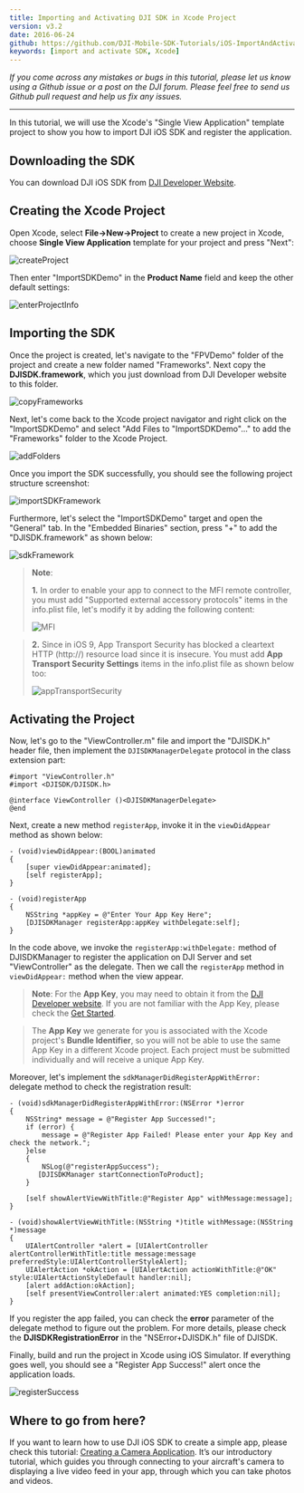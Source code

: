 ```yaml
---
title: Importing and Activating DJI SDK in Xcode Project
version: v3.2
date: 2016-06-24
github: https://github.com/DJI-Mobile-SDK-Tutorials/iOS-ImportAndActivateSDKInXcode
keywords: [import and activate SDK, Xcode]
---
```


*If you come across any mistakes or bugs in this tutorial, please let us know using a Github issue or a post on the DJI forum. Please feel free to send us Github pull request and help us fix any issues.*

---

In this tutorial, we will use the Xcode's "Single View Application" template project to show you how to import DJI iOS SDK and register the application.

## Downloading the SDK

  You can download DJI iOS SDK from <a href="https://developer.dji.com/mobile-sdk/downloads" target="_blank">DJI Developer Website</a>.

## Creating the Xcode Project

  Open Xcode, select **File->New->Project** to create a new project in Xcode, choose **Single View Application** template for your project and press "Next":
  
  ![createProject](../images/tutorials-and-samples/iOS/ImportAndActivateSDKInXcode/createProject.png)
  
  Then enter "ImportSDKDemo" in the **Product Name** field and keep the other default settings:
  
  ![enterProjectInfo](../images/tutorials-and-samples/iOS/ImportAndActivateSDKInXcode/enterProjectInfo.png)
  
## Importing the SDK
  
  Once the project is created, let's navigate to the "FPVDemo" folder of the project and create a new folder named "Frameworks". Next copy the **DJISDK.framework**, which you just download from DJI Developer website to this folder.
  
  ![copyFrameworks](../images/tutorials-and-samples/iOS/ImportAndActivateSDKInXcode/copyFrameworks.png)
  
  Next, let's come back to the Xcode project navigator and right click on the "ImportSDKDemo" and select "Add Files to "ImportSDKDemo"..." to add the "Frameworks" folder to the Xcode Project.  
  
  ![addFolders](../images/tutorials-and-samples/iOS/ImportAndActivateSDKInXcode/addFolders.png)
  
 Once you import the SDK successfully, you should see the following project structure screenshot:

  ![importSDKFramework](../images/tutorials-and-samples/iOS/ImportAndActivateSDKInXcode/importSDKFramework.png) 
 
 Furthermore, let's select the "ImportSDKDemo" target and open the "General" tab. In the "Embedded Binaries" section, press "+" to add the "DJISDK.framework" as shown below:
 
  ![sdkFramework](../images/tutorials-and-samples/iOS/ImportAndActivateSDKInXcode/sdkFramework.png)

> **Note**:
> 
> **1.** In order to enable your app to connect to the MFI remote controller, you must add 
>  "Supported external accessory protocols" items in the info.plist file, let's modify it by adding the following content:
> 
>  ![MFI](../images/tutorials-and-samples/iOS/ImportAndActivateSDKInXcode/MFIProtocol.png)
   
> **2.** Since in iOS 9, App Transport Security has blocked a cleartext HTTP (http://) resource load since it is insecure. You must add **App Transport Security Settings** items in the info.plist file as shown below too:
> 
>  ![appTransportSecurity](../images/tutorials-and-samples/iOS/ImportAndActivateSDKInXcode/appTransportSecurity.png)

## Activating the Project

  Now, let's go to the "ViewController.m" file and import the "DJISDK.h" header file, then implement the `DJISDKManagerDelegate` protocol in the class extension part:
  
~~~objc
#import "ViewController.h"
#import <DJISDK/DJISDK.h>

@interface ViewController ()<DJISDKManagerDelegate>
@end
~~~
  
  Next, create a new method `registerApp`, invoke it in the `viewDidAppear` method as shown below:
  
~~~objc
- (void)viewDidAppear:(BOOL)animated
{
    [super viewDidAppear:animated];
    [self registerApp];
}

- (void)registerApp
{
    NSString *appKey = @"Enter Your App Key Here";
    [DJISDKManager registerApp:appKey withDelegate:self];
}
~~~

  In the code above, we invoke the `registerApp:withDelegate:` method of DJISDKManager to register the application on DJI Server and set "ViewController" as the delegate. Then we call the `registerApp` method in `viewDidAppear:` method when the view appear.

>**Note**: For the **App Key**, you may need to obtain it from the <a href="http://developer.dji.com/en/user/apps" target="_blank">DJI Developer website</a>.  If you are not familiar with the App Key, please check the [Get Started](../quick-start/index.html).

>The **App Key** we generate for you is associated with the Xcode project's **Bundle Identifier**, so you will not be able to use the same App Key in a different Xcode project. Each project must be submitted individually and will receive a unique App Key.
>

  Moreover, let's implement the `sdkManagerDidRegisterAppWithError:` delegate method to check the registration result:

~~~objc
- (void)sdkManagerDidRegisterAppWithError:(NSError *)error
{
    NSString* message = @"Register App Successed!";
    if (error) {
        message = @"Register App Failed! Please enter your App Key and check the network.";
    }else
    {
        NSLog(@"registerAppSuccess");
       [DJISDKManager startConnectionToProduct];
    }
    
    [self showAlertViewWithTitle:@"Register App" withMessage:message];
}

- (void)showAlertViewWithTitle:(NSString *)title withMessage:(NSString *)message
{
    UIAlertController *alert = [UIAlertController alertControllerWithTitle:title message:message preferredStyle:UIAlertControllerStyleAlert];
    UIAlertAction *okAction = [UIAlertAction actionWithTitle:@"OK" style:UIAlertActionStyleDefault handler:nil];
    [alert addAction:okAction];
    [self presentViewController:alert animated:YES completion:nil];
}
~~~

 If you register the app failed, you can check the **error** parameter of the  delegate method to figure out the problem. For more details, please check the **DJISDKRegistrationError** in the "NSError+DJISDK.h" file of DJISDK.

 Finally, build and run the project in Xcode using iOS Simulator. If everything goes well, you should see a "Register App Success!" alert once the application loads. 
  
  ![registerSuccess](../images/tutorials-and-samples/iOS/ImportAndActivateSDKInXcode/registerSuccess.png)
  
## Where to go from here?
  
  If you want to learn how to use DJI iOS SDK to create a simple app, please check this tutorial: [Creating a Camera Application](./FPVDemo.html). It’s our introductory tutorial, which guides you through connecting to your aircraft's camera to displaying a live video feed in your app, through which you can take photos and videos.